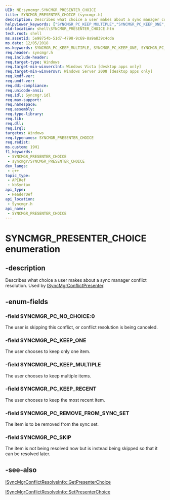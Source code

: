 ```yaml
---
UID: NE:syncmgr.SYNCMGR_PRESENTER_CHOICE
title: SYNCMGR_PRESENTER_CHOICE (syncmgr.h)
description: Describes what choice a user makes about a sync manager conflict resolution. Used by ISyncMgrConflictPresenter.
helpviewer_keywords: ["SYNCMGR_PC_KEEP_MULTIPLE","SYNCMGR_PC_KEEP_ONE","SYNCMGR_PC_KEEP_RECENT","SYNCMGR_PC_NO_CHOICE","SYNCMGR_PC_REMOVE_FROM_SYNC_SET","SYNCMGR_PC_SKIP","SYNCMGR_PRESENTER_CHOICE","SYNCMGR_PRESENTER_CHOICE enumeration [Windows Shell]","_shell_SYNCMGR_PRESENTER_CHOICE","shell.SYNCMGR_PRESENTER_CHOICE","syncmgr/SYNCMGR_PC_KEEP_MULTIPLE","syncmgr/SYNCMGR_PC_KEEP_ONE","syncmgr/SYNCMGR_PC_KEEP_RECENT","syncmgr/SYNCMGR_PC_NO_CHOICE","syncmgr/SYNCMGR_PC_REMOVE_FROM_SYNC_SET","syncmgr/SYNCMGR_PC_SKIP","syncmgr/SYNCMGR_PRESENTER_CHOICE"]
old-location: shell\SYNCMGR_PRESENTER_CHOICE.htm
tech.root: shell
ms.assetid: 5e98754b-51d7-4798-9c69-8a9a839c4cda
ms.date: 12/05/2018
ms.keywords: SYNCMGR_PC_KEEP_MULTIPLE, SYNCMGR_PC_KEEP_ONE, SYNCMGR_PC_KEEP_RECENT, SYNCMGR_PC_NO_CHOICE, SYNCMGR_PC_REMOVE_FROM_SYNC_SET, SYNCMGR_PC_SKIP, SYNCMGR_PRESENTER_CHOICE, SYNCMGR_PRESENTER_CHOICE enumeration [Windows Shell], _shell_SYNCMGR_PRESENTER_CHOICE, shell.SYNCMGR_PRESENTER_CHOICE, syncmgr/SYNCMGR_PC_KEEP_MULTIPLE, syncmgr/SYNCMGR_PC_KEEP_ONE, syncmgr/SYNCMGR_PC_KEEP_RECENT, syncmgr/SYNCMGR_PC_NO_CHOICE, syncmgr/SYNCMGR_PC_REMOVE_FROM_SYNC_SET, syncmgr/SYNCMGR_PC_SKIP, syncmgr/SYNCMGR_PRESENTER_CHOICE
req.header: syncmgr.h
req.include-header: 
req.target-type: Windows
req.target-min-winverclnt: Windows Vista [desktop apps only]
req.target-min-winversvr: Windows Server 2008 [desktop apps only]
req.kmdf-ver: 
req.umdf-ver: 
req.ddi-compliance: 
req.unicode-ansi: 
req.idl: Syncmgr.idl
req.max-support: 
req.namespace: 
req.assembly: 
req.type-library: 
req.lib: 
req.dll: 
req.irql: 
targetos: Windows
req.typenames: SYNCMGR_PRESENTER_CHOICE
req.redist: 
ms.custom: 19H1
f1_keywords:
 - SYNCMGR_PRESENTER_CHOICE
 - syncmgr/SYNCMGR_PRESENTER_CHOICE
dev_langs:
 - c++
topic_type:
 - APIRef
 - kbSyntax
api_type:
 - HeaderDef
api_location:
 - Syncmgr.h
api_name:
 - SYNCMGR_PRESENTER_CHOICE
---
```


# SYNCMGR_PRESENTER_CHOICE enumeration


## -description

Describes what choice a user makes about a sync manager conflict resolution. Used by <a href="/windows/desktop/api/syncmgr/nn-syncmgr-isyncmgrconflictpresenter">ISyncMgrConflictPresenter</a>.

## -enum-fields

### -field SYNCMGR_PC_NO_CHOICE:0

The user is skipping this conflict, or conflict resolution is being canceled.

### -field SYNCMGR_PC_KEEP_ONE

The user chooses to keep only one item.

### -field SYNCMGR_PC_KEEP_MULTIPLE

The user chooses to keep multiple items.

### -field SYNCMGR_PC_KEEP_RECENT

The user chooses to keep the most recent item.

### -field SYNCMGR_PC_REMOVE_FROM_SYNC_SET

The item is to be removed from the sync set.

### -field SYNCMGR_PC_SKIP

The item is not being resolved now but is instead being skipped so that it can be resolved later.

## -see-also

<a href="/windows/desktop/api/syncmgr/nf-syncmgr-isyncmgrconflictresolveinfo-getpresenterchoice">ISyncMgrConflictResolveInfo::GetPresenterChoice</a>



<a href="/windows/desktop/api/syncmgr/nf-syncmgr-isyncmgrconflictresolveinfo-setpresenterchoice">ISyncMgrConflictResolveInfo::SetPresenterChoice</a>
